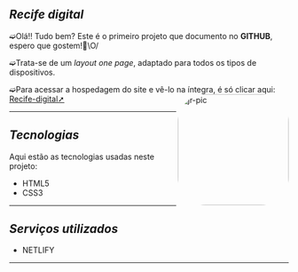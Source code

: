 ## _Recife digital_
➫Olá!! Tudo bem? Este é o primeiro projeto que documento no **GITHUB**, espero que gostem!🤩\O/

➫Trata-se de um _layout one page_, adaptado para todos os tipos de dispositivos.

➫Para acessar a hospedagem do site e vê-lo na íntegra, é só clicar aqui: [Recife-digital➚](https://recife-digital.netlify.app/)
<img align="right" alt="jr-pic" height="200" style="border-radius:50px;" src="https://user-images.githubusercontent.com/110427773/194069922-0be25680-1468-4d28-8b93-3777447d2b04.PNG">
***
## _Tecnologias_ 

Aqui estão as tecnologias usadas neste projeto:

* HTML5
* CSS3
***
## _Serviços utilizados_
* NETLIFY
***






 

